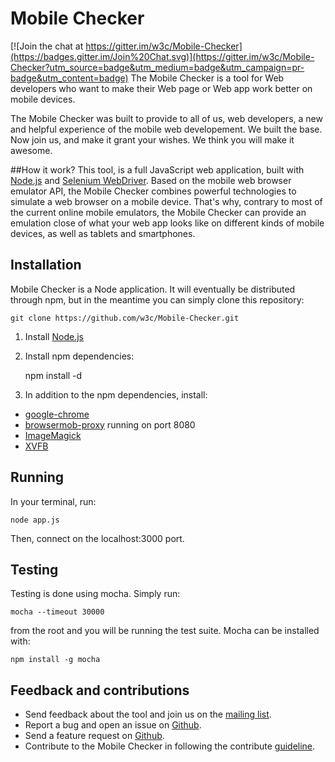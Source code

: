 # Mobile Checker

[![Join the chat at https://gitter.im/w3c/Mobile-Checker](https://badges.gitter.im/Join%20Chat.svg)](https://gitter.im/w3c/Mobile-Checker?utm_source=badge&utm_medium=badge&utm_campaign=pr-badge&utm_content=badge)
The Mobile Checker is a tool for Web developers who want to make their Web page or Web app work better on mobile devices.

The Mobile Checker was built to provide to all of us, web developers, a new and helpful experience of the mobile web developement.
We built the base. Now join us, and make it grant your wishes. We think you will make it awesome.

##How it work?
This tool, is a full JavaScript web application, built with [Node.js](http://nodejs.org/) and [Selenium WebDriver](http://docs.seleniumhq.org/projects/webdriver/). Based on the mobile web browser emulator API, the Mobile Checker combines powerful technologies to simulate a web browser on a mobile device.
That's why, contrary to most of the current online mobile emulators, the Mobile Checker can provide an emulation close of what your web app looks like on different kinds of mobile devices, as well as tablets and smartphones.


## Installation
Mobile Checker is a Node application. It will eventually be distributed through npm, but in the meantime
you can simply clone this repository:

	git clone https://github.com/w3c/Mobile-Checker.git
 
1. Install [Node.js](http://nodejs.org/)

2. Install npm dependencies:


	npm install -d

3. In addition to the npm dependencies, install:

* [google-chrome](https://www.google.com/chrome/)
* [browsermob-proxy](https://github.com/lightbody/browsermob-proxy/) running on port 8080
* [ImageMagick](http://www.imagemagick.org/)
* [XVFB](http://www.x.org/archive/X11R7.6/doc/man/man1/Xvfb.1.xhtml)

## Running
In your terminal, run:

    node app.js

Then, connect on the localhost:3000 port.

## Testing
Testing is done using mocha. Simply run:

    mocha --timeout 30000

from the root and you will be running the test suite. Mocha can be installed with:

    npm install -g mocha

## Feedback and contributions

* Send feedback about the tool and join us on the [mailing list](public-qa-dev@w3.org).
* Report a bug and open an issue on [Github](https://github.com/w3c/Mobile-Checker/issues).
* Send a feature request on [Github](https://github.com/w3c/Mobile-Checker/issues).
* Contribute to the Mobile Checker in following the contribute [guideline](https://github.com/w3c/Mobile-Checker/blob/master/CONTRIBUTING.md).





